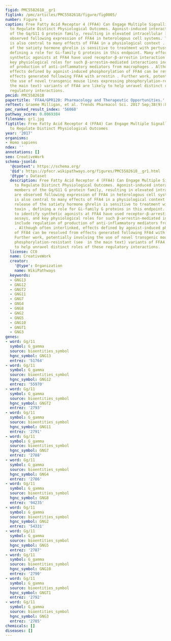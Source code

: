 ```yaml
---
figid: PMC5582618__gr1
figlink: /pmc/articles/PMC5582618/figure/fig0005/
number: Figure 1
caption: Free Fatty Acid Receptor 4 (FFA4) Can Engage Multiple Signalling Pathways
  to Regulate Distinct Physiological Outcomes. Agonist-induced interactions with members
  of the Gq/G11 G protein family, resulting in elevated intracellular [Ca2+], are
  observed following expression of FFA4 in heterologous cell systems. This pathway
  is also central to many effects of FFA4 in a physiological context . However, release
  of the satiety hormone ghrelin is sensitive to treatment with pertussis toxin ,
  defining a role for Gi-family G proteins in this endpoint. Many efforts to identify
  synthetic agonists at FFA4 have used receptor-β-arrestin interaction assays, and
  key physiological roles for such β-arrestin-mediated interactions include regulation
  of production of anti-inflammatory mediators from macrophages . Although often interlinked,
  effects defined by agonist-induced phosphorylation of FFA4 can be resolved from
  effects generated following FFA4 with arrestin . Further work, potentially involving
  the use of novel transgenic mouse lines expressing phosphorylation-resistant (see  in
  the main text) variants of FFA4 are likely to help unravel distinct roles of these
  regulatory interactions.
pmcid: PMC5582618
papertitle: 'FFA4/GPR120: Pharmacology and Therapeutic Opportunities.'
reftext: Graeme Milligan, et al. Trends Pharmacol Sci. 2017 Sep;38(9):809-821.
pmc_ranked_result_index: '56068'
pathway_score: 0.8069384
filename: gr1.jpg
figtitle: Free Fatty Acid Receptor 4 (FFA4) Can Engage Multiple Signalling Pathways
  to Regulate Distinct Physiological Outcomes
year: '2017'
organisms:
- Homo sapiens
ndex: ''
annotations: []
seo: CreativeWork
schema-jsonld:
  '@context': https://schema.org/
  '@id': https://pfocr.wikipathways.org/figures/PMC5582618__gr1.html
  '@type': Dataset
  description: Free Fatty Acid Receptor 4 (FFA4) Can Engage Multiple Signalling Pathways
    to Regulate Distinct Physiological Outcomes. Agonist-induced interactions with
    members of the Gq/G11 G protein family, resulting in elevated intracellular [Ca2+],
    are observed following expression of FFA4 in heterologous cell systems. This pathway
    is also central to many effects of FFA4 in a physiological context . However,
    release of the satiety hormone ghrelin is sensitive to treatment with pertussis
    toxin , defining a role for Gi-family G proteins in this endpoint. Many efforts
    to identify synthetic agonists at FFA4 have used receptor-β-arrestin interaction
    assays, and key physiological roles for such β-arrestin-mediated interactions
    include regulation of production of anti-inflammatory mediators from macrophages
    . Although often interlinked, effects defined by agonist-induced phosphorylation
    of FFA4 can be resolved from effects generated following FFA4 with arrestin .
    Further work, potentially involving the use of novel transgenic mouse lines expressing
    phosphorylation-resistant (see  in the main text) variants of FFA4 are likely
    to help unravel distinct roles of these regulatory interactions.
  license: CC0
  name: CreativeWork
  creator:
    '@type': Organization
    name: WikiPathways
  keywords:
  - GNG13
  - GNG12
  - GNGT2
  - GNG11
  - GNG7
  - GNG4
  - GNG8
  - GNG2
  - GNG5
  - GNG10
  - GNGT1
  - GNG3
genes:
- word: Gg/11
  symbol: G_gamma
  source: bioentities_symbol
  hgnc_symbol: GNG13
  entrez: '51764'
- word: Gg/11
  symbol: G_gamma
  source: bioentities_symbol
  hgnc_symbol: GNG12
  entrez: '55970'
- word: Gg/11
  symbol: G_gamma
  source: bioentities_symbol
  hgnc_symbol: GNGT2
  entrez: '2793'
- word: Gg/11
  symbol: G_gamma
  source: bioentities_symbol
  hgnc_symbol: GNG11
  entrez: '2791'
- word: Gg/11
  symbol: G_gamma
  source: bioentities_symbol
  hgnc_symbol: GNG7
  entrez: '2788'
- word: Gg/11
  symbol: G_gamma
  source: bioentities_symbol
  hgnc_symbol: GNG4
  entrez: '2786'
- word: Gg/11
  symbol: G_gamma
  source: bioentities_symbol
  hgnc_symbol: GNG8
  entrez: '94235'
- word: Gg/11
  symbol: G_gamma
  source: bioentities_symbol
  hgnc_symbol: GNG2
  entrez: '54331'
- word: Gg/11
  symbol: G_gamma
  source: bioentities_symbol
  hgnc_symbol: GNG5
  entrez: '2787'
- word: Gg/11
  symbol: G_gamma
  source: bioentities_symbol
  hgnc_symbol: GNG10
  entrez: '2790'
- word: Gg/11
  symbol: G_gamma
  source: bioentities_symbol
  hgnc_symbol: GNGT1
  entrez: '2792'
- word: Gg/11
  symbol: G_gamma
  source: bioentities_symbol
  hgnc_symbol: GNG3
  entrez: '2785'
chemicals: []
diseases: []
---
```

